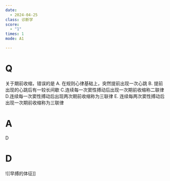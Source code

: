 ```yaml
---
date:
  - 2024-04-25
class: 诊断学
score:
  - "1"
times: 1
mode: A1

--- 
```



# Q
关于期前收缩，错误的是
A. 在规则心律基础上，突然提前出现一次心跳
B. 提前出现的心跳后有一较长间歇
C.连续每一次窦性搏动后出现一次期前收缩称二联律
D.连续每一次窦性搏动后出现两次期前收缩称为三联律
E. 连续每两次窦性搏动后出现一次期前收缩称为三联律

# A

D



# D
![[早搏的体征]]